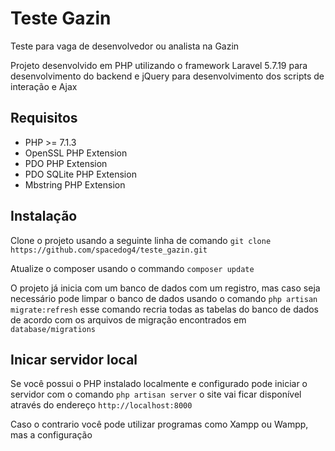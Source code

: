 # Teste Gazin
Teste para vaga de desenvolvedor ou analista na Gazin

Projeto desenvolvido em PHP utilizando o framework Laravel 5.7.19 para desenvolvimento do backend e jQuery para desenvolvimento dos scripts de interação e Ajax

## Requisitos
- PHP >= 7.1.3
- OpenSSL PHP Extension
- PDO PHP Extension
- PDO SQLite PHP Extension
- Mbstring PHP Extension

## Instalação
Clone o projeto usando a seguinte linha de comando
`git clone https://github.com/spacedog4/teste_gazin.git`

Atualize o composer usando o commando
`composer update`

O projeto já inicia com um banco de dados com um registro, mas caso seja necessário pode limpar o banco de dados usando o comando
`php artisan migrate:refresh`
esse comando recria todas as tabelas do banco de dados de acordo com os arquivos de migração encontrados em `database/migrations`


## Inicar servidor local

Se você possui o PHP instalado localmente e configurado pode iniciar o servidor com o comando `php artisan server` o site vai ficar disponível através do endereço `http://localhost:8000`

Caso o contrario você pode utilizar programas como Xampp ou Wampp, mas a configuração 
